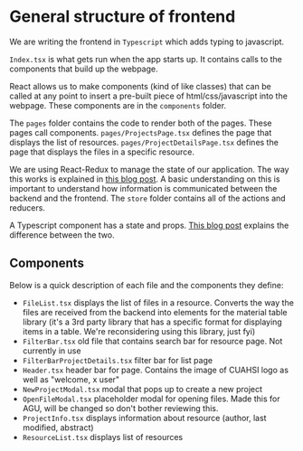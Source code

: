 # General structure of frontend

We are writing the frontend in `Typescript` which adds typing to javascript.

`Index.tsx` is what gets run when the app starts up. It contains calls to the components that build up the webpage. 

React allows us to make components (kind of like classes) that can be called at any point to insert a pre-built piece of html/css/javascript into the webpage. These components are in the `components` folder.

The `pages` folder contains the code to render both of the pages. These pages call components. `pages/ProjectsPage.tsx` defines the page that displays the list of resources. `pages/ProjectDetailsPage.tsx` defines the page that displays the files in a specific resource.

We are using React-Redux to manage the state of our application. The way this works is explained in [this blog post](https://medium.com/javascript-in-plain-english/the-only-introduction-to-redux-and-react-redux-youll-ever-need-8ce5da9e53c6). A basic understanding on this is important to understand how information is communicated between the backend and the frontend. The `store` folder contains all of the actions and reducers.

A Typescript component has a state and props. [This blog post](https://codeburst.io/react-state-vs-props-explained-51beebd73b21) explains the difference between the two.


## Components

Below is a quick description of each file and the components they define:

 - `FileList.tsx` displays the list of files in a resource. Converts the way the files are received from the backend into elements for the material table library (it's a 3rd party library that has a specific format for displaying items in a table. We're reconsidering using this library, just fyi)
 - `FilterBar.tsx` old file that contains search bar for resource page. Not currently in use
 - `FilterBarProjectDetails.tsx` filter bar for list page
 - `Header.tsx` header bar for page. Contains the image of CUAHSI logo as well as "welcome, x user"
 - `NewProjectModal.tsx` modal that pops up to create a new project
 - `OpenFileModal.tsx` placeholder modal for opening files. Made this for AGU, will be changed so don't bother reviewing this.
 - `ProjectInfo.tsx` displays information about resource (author, last modified, abstract)
 - `ResourceList.tsx` displays list of resources
